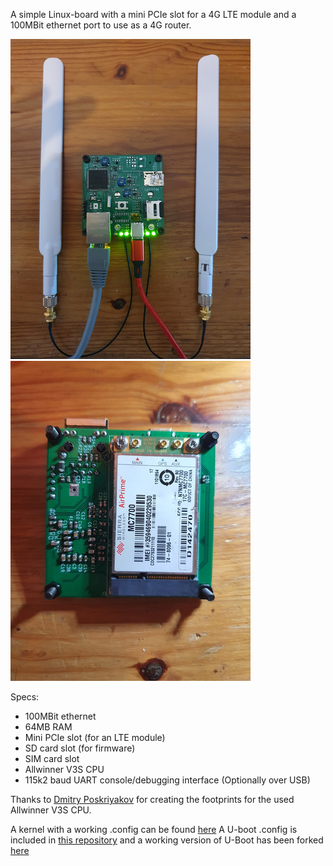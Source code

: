 A simple Linux-board with a mini PCIe slot for a 4G LTE module and a 100MBit ethernet port to use as a 4G router.

![MoonPi](https://raw.githubusercontent.com/tomwimmenhove/AllwinnerLTE/main/hardware/pictures/moonpi1.png)
![MoonPi rear](https://raw.githubusercontent.com/tomwimmenhove/AllwinnerLTE/main/hardware/pictures/moonpi2.png)

Specs:
- 100MBit ethernet
- 64MB RAM
- Mini PCIe slot (for an LTE module)
- SD card slot (for firmware)
- SIM card slot
- Allwinner V3S CPU
- 115k2 baud UART console/debugging interface (Optionally over USB)

Thanks to [Dmitry Poskriyakov](https://github.com/balmerdx/AllwinnerV3S_KiCad) for creating the footprints for the used Allwinner V3S CPU.

A kernel with a working .config can be found [here](https://github.com/tomwimmenhove/moonpi-linux)
A U-boot .config is included in [this repository](https://github.com/tomwimmenhove/AllwinnerLTE/blob/main/software/config_notes/uboot.config) and a working version of U-Boot has been forked [here](https://github.com/tomwimmenhove/u-boot)

